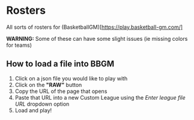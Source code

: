 # Rosters
All sorts of rosters for (BasketballGM)[https://play.basketball-gm.com/]

**WARNING:** Some of these can have some slight issues (ie missing colors for teams)

## How to load a file into BBGM

1. Click on a json file you would like to play with
2. Click on the **"RAW"** button
3. Copy the URL of the page that opens
4. Paste that URL into a new Custom League using the *Enter league file URL* dropdown option
5. Load and play!

